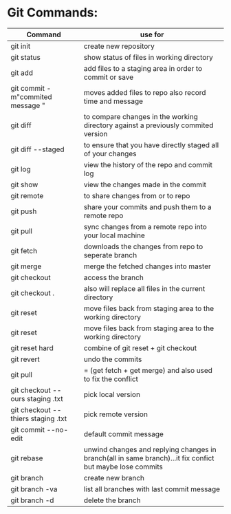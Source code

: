 # Git Commands:

| Command | use for |
| ------- | ------- |
| git init | create new repository
| git status | show status of files in working directory |
| git add | add files to a staging area in order to commit or save |
git commit -m"commited message " | moves added files to repo also record time and message |
| git diff | to compare changes in the working directory against a previously commited version |
| git diff --staged | to ensure that you have directly staged all of your changes |
| git log | view the history of the repo and commit log |
| git show | view the changes made in the commit |
| git remote | to share changes from or to repo |
| git push | share your commits and push them to a remote repo |
| git pull | sync changes from a remote repo into your local machine |
| git fetch | downloads the changes from repo to seperate branch |
| git merge | merge the fetched changes into master |
| git checkout | access the branch |
| git checkout . | also will replace all files in the current directory | 
| git reset | move files back from staging area to the working directory |
| git reset | move files back from staging area to the working directory |
| git reset hard | combine of git reset + git checkout |
| git revert | undo the commits |
| git pull | = (get fetch + get merge) and also used to fix the conflict |
| git checkout -- ours staging .txt | pick local version |
| git checkout -- thiers staging .txt | pick remote version |
| git commit --no-edit | default commit message |
| git rebase | unwind changes and replying changes in branch(all in same branch)...it fix confict but maybe lose commits |
| git branch | create new branch |
| git branch -va | list all branches with last commit message |
| git branch -d | delete the branch |